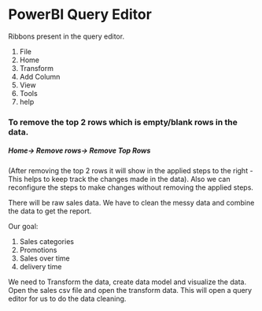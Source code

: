 # PowerBI Query Editor

Ribbons present in the query editor. 
1. File
2. Home
3. Transform
4. Add Column
5. View
6. Tools
7. help

### To remove the top 2 rows which is empty/blank rows in the data.
##### Home-> Remove rows-> Remove Top Rows
(After removing the top 2 rows it will show in the applied steps to the right - This helps to keep track the changes made in the data). Also we can reconfigure the steps to make changes without removing the applied steps.

There will be raw sales data. We have to clean the messy data and combine the data to get the report.

Our goal:
1. Sales categories
2. Promotions
3. Sales over time
4. delivery time

We need to Transform the data, create data model and visualize the data. Open the sales csv file and open the transform data. This will open a query editor for us to do the data cleaning.
